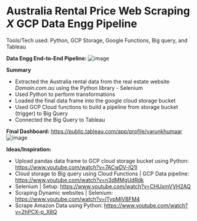 # Australia Rental Price Web Scraping _X_ GCP Data Engg Pipeline

Tools/Tech used: Python, GCP Storage, Google Functions, Big query, and Tableau 

**Data Engg End-to-End Pipeline:**
![image](https://github.com/VarunKhumaar/Australia-Rental-Price-Web-Scraping-X-GCP-Data-Engg-Pipeline/assets/67249540/1db8e333-fe4b-404c-a858-5a9a3f47c872)



**Summary**
- Extracted the Australia rental data from the real estate website _Domain.com.au_ using the Python library - Selenium
- Used Python to perform transformations
- Loaded the final data frame into the google cloud storage bucket
- Used GCP Cloud functions to build a pipeline from storage bucket (trigger) to Big Query
- Connected the Big Query to Tableau



**Final Dashboard:** https://public.tableau.com/app/profile/varunkhumaar
![image](https://github.com/VarunKhumaar/Australia-Rental-Price-Web-Scraping-X-GCP-Data-Engg-Pipeline/assets/67249540/bc947068-f8d0-44b6-b6ba-ae0cbafb71e5)

**Ideas/Inspiration:**
- Upload pandas data frame to GCP cloud storage bucket using Python: https://www.youtube.com/watch?v=7ACwDV-lQ1I
- Cloud storage to Big query using Cloud Functions | GCP Data pipeline: https://www.youtube.com/watch?v=n3dMMgUdRdk
- Selenium | Setup: https://www.youtube.com/watch?v=CHUxmVVH2AQ
- Scraping Dynamic websites | Selenium: https://www.youtube.com/watch?v=lTypMlVBFM4
- Scrape Amazon Data using Python: https://www.youtube.com/watch?v=2hPCX-p_X8Q
